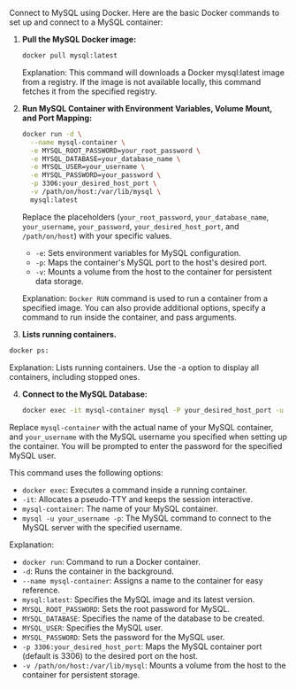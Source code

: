 Connect to MySQL using Docker. Here are the basic Docker commands to set up and connect to a MySQL container:

1. **Pull the MySQL Docker image:**
   ```bash
   docker pull mysql:latest
   ```

   Explanation: This command will downloads a Docker mysql:latest image from a registry. If the image is not available locally, this command fetches it from the specified registry.

2. **Run MySQL Container with Environment Variables, Volume Mount, and Port Mapping:**
   ```bash
   docker run -d \
     --name mysql-container \
     -e MYSQL_ROOT_PASSWORD=your_root_password \
     -e MYSQL_DATABASE=your_database_name \
     -e MYSQL_USER=your_username \
     -e MYSQL_PASSWORD=your_password \
     -p 3306:your_desired_host_port \
     -v /path/on/host:/var/lib/mysql \
     mysql:latest
   ```

   Replace the placeholders (`your_root_password`, `your_database_name`, `your_username`, `your_password`, `your_desired_host_port`, and `/path/on/host`) with your specific values.

   - `-e`: Sets environment variables for MySQL configuration.
   - `-p`: Maps the container's MySQL port to the host's desired port.
   - `-v`: Mounts a volume from the host to the container for persistent data storage.
  
    Explanation: `Docker RUN` command is used to run a container from a specified image. You can also provide additional options, specify a command to run inside the container, and pass arguments.

3.  **Lists running containers.**

  ```bash
  docker ps:
  ```

Explanation: Lists running containers. Use the -a option to display all containers, including stopped ones.


4. **Connect to the MySQL Database:**
   ```bash
   docker exec -it mysql-container mysql -P your_desired_host_port -u your_username -p
   ```

Replace `mysql-container` with the actual name of your MySQL container, and `your_username` with the MySQL username you specified when setting up the container. You will be prompted to enter the password for the specified MySQL user.

This command uses the following options:

- `docker exec`: Executes a command inside a running container.
- `-it`: Allocates a pseudo-TTY and keeps the session interactive.
- `mysql-container`: The name of your MySQL container.
- `mysql -u your_username -p`: The MySQL command to connect to the MySQL server with the specified username.


Explanation:
- `docker run`: Command to run a Docker container.
- `-d`: Runs the container in the background.
- `--name mysql-container`: Assigns a name to the container for easy reference.
- `mysql:latest`: Specifies the MySQL image and its latest version.
- `MYSQL_ROOT_PASSWORD`: Sets the root password for MySQL.
- `MYSQL_DATABASE`: Specifies the name of the database to be created.
- `MYSQL_USER`: Specifies the MySQL user.
- `MYSQL_PASSWORD`: Sets the password for the MySQL user.
- `-p 3306:your_desired_host_port`: Maps the MySQL container port (default is 3306) to the desired port on the host.
- `-v /path/on/host:/var/lib/mysql`: Mounts a volume from the host to the container for persistent storage.

